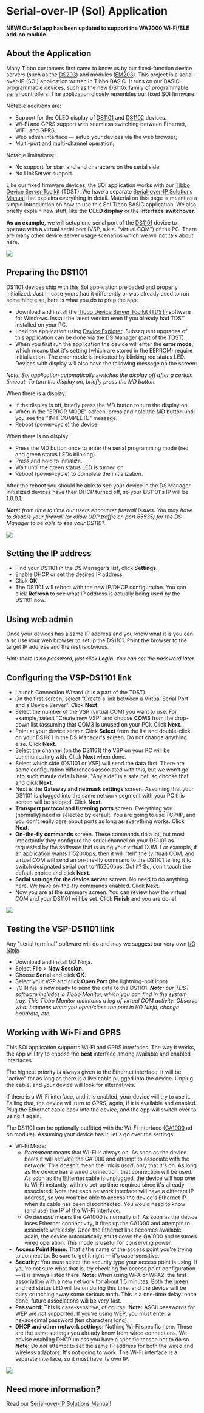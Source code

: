 # Serial-over-IP (SoI) Application

**NEW! Our SoI app has been updated to support the WA2000 Wi-Fi/BLE add-on module.**

## About the Application

Many Tibbo customers first came to know us by our fixed-function device servers (such as the [DS203](http://tibbo.com/store/soi/controllers.html#ds203)) and modules ([EM203](http://tibbo.com/store/modules/em203.html)). This project is a serial-over-IP (SOI) application written in Tibbo BASIC. It runs on our BASIC-programmable devices, such as the new [DS110x](http://tibbo.com/store/controllers.html) family of programmable serial controllers. The application closely resembles our fixed SOI firmware.

Notable additions are:

- Support for the OLED display of [DS1101](http://tibbo.com/store/controllers/ds1101.html) and [DS1102](http://tibbo.com/store/controllers/ds1102.html) devices.
- Wi-Fi and GPRS support with seamless switching between Ethernet, WiFi, and GPRS.
- Web admin interface — setup your devices via the web browser;
- Multi-port and [multi-channel](http://tibbo.com/programmable/controllers.html#comp_table) operation;

Notable limitations:

- No support for start and end characters on the serial side.
- No LinkServer support.

Like our fixed firmware devices, the SOI application works with our [Tibbo Device Server Toolkit](http://tibbo.com/support/downloads/tide.html) (TDST). We have a separate [Serial-over-IP Solutions Manual](http://docs.tibbo.com/soism/) that explains everything in detail. Material on this page is meant as a simple introduction on how to use this SoI Tibbo BASIC application. We also briefly explain new stuff, like the **OLED display** or the **interface switchover**.

**As an example,** we will setup one serial port of the [DS1101](http://tibbo.com/store/controllers/ds1101.html) device to operate with a virtual serial port (VSP, a.k.a. "virtual COM") of the PC. There are many other device server usage scenarios which we will not talk about here.



![](READMEImages/ds110x_display-large.jpg)



## Preparing the DS1101

DS1101 devices ship with this SoI application preloaded and properly initialized. Just in case yours had it differently or was already used to run something else, here is what you do to prep the app:

- Download and install the [Tibbo Device Server Toolkit (TDST)](http://tibbo.com/support/downloads/tide.html) software for Windows. Install the latest version even if you already had TDST installed on your PC.
- Load the application using [Device Explorer](http://tibbo.com/support/downloads/tide.html). Subsequent upgrades of this application can be done via the DS Manager (part of the TDST).
- When you first run the application the device will enter the **error mode**, which means that it's setting (which are stored in the EEPROM) require initialization. The error mode is indicated by blinking red status LED. Devices with display will also have the following message on the screen:

*Note: SoI application automatically switches the display off after a certain timeout. To turn the display on, briefly press the MD button.*

When there is a display:

- If the display is off, briefly press the MD button to turn the display on.
- When in the "ERROR MODE" screen, press and hold the MD button until you see the "INIT COMPLETE" message.
- Reboot (power-cycle) the device.

When there is no display:

- Press the MD button once to enter the serial programming mode (red and green status LEDs blinking).
- Press and hold to initialize.
- Wait until the green status LED is turned on.
- Reboot (power-cycle) to complete the initialization.

After the reboot you should be able to see your device in the DS Manager. Initialized devices have their DHCP turned off, so your DS1101's IP will be 1.0.0.1.

***Note:** from time to time our users encounter firewall issues. You may have to disable your firewall (or allow UDP traffic on port 65535) for the DS Manager to be able to see your DS1101.*



![](READMEImages/ds1000_ds_man.jpg)



## Setting the IP address

- Find your DS1101 in the DS Manager's list, click **Settings**.
- Enable DHCP or set the desired IP address.
- Click **OK**.
- The DS1101 will reboot with the new IP/DHCP configuration. You can click **Refresh** to see what IP address is actually being used by the DS1101 now.

## Using web admin

Once your devices has a same IP address and you know what it is you can also use your web browser to setup the DS1101. Point the browser to the target IP address and the rest is obvious.

*Hint: there is no password, just click **Login**. You can set the password later.*

## Configuring the VSP-DS1101 link

- Launch Connection Wizard (it is a part of the TDST).
- On the first screen, select "Create a link between a Virtual Serial Port and a Device Server". Click **Next**.
- Select the number of the VSP (virtual COM) you want to use. For example, select "Create new VSP" and choose **COM3** from the drop-down list (assuming that COM3 is unused on your PC). Click **Next**.
- Point at your device server. Click **Select** from the list and double-click on your DS1101 in the DS Manager's screen. Do not change anything else. Click **Next**.
- Select the channel (on the DS1101) the VSP on your PC will be communicating with. Click **Next** when done.
- Select which side (DS1101 or VSP) will send the data first. There are some configuration differences associated with this, but we won't go into such minute details here. "Any side" is a safe bet, so choose that and click **Next**.
- Next is the **Gateway and netmask settings** screen. Assuming that your DS1101 is plugged into the same network segment with your PC this screen will be skipped. Click **Next**.
- **Transport protocol and listening ports** screen. Everything you (normally) need is selected by default. You are going to use TCP/IP, and you don't really care about ports as long as everything works. Click **Next**.
- **On-the-fly commands** screen. These commands do a lot, but most importantly they configure the serial channel on your DS1101 as requested by the software that is using your virtual COM. For example, if an application wants 115200bps, then it will "tell" the (virtual) COM, and virtual COM will send an on-the-fly command to the DS1101 telling it to switch designated serial port to 115200bps. Got it? So, don't touch the default choice and click **Next**.
- **Serial settings for the device server** screen. No need to do anything here. We have on-the-fly commands enabled. Click **Next**.
- Now you are at the summary screen. You can review how the virtual COM and your DS1101 will be set. Click **Finish** and you are done!



![](READMEImages/ds1000_con_wiz.jpg)



## Testing the VSP-DS1101 link

Any "serial terminal" software will do and may we suggest our very own [I/O Ninja](http://tibbo.com/ninja.html).

- Download and install I/O Ninja.
- Select **File** > **New Session**.
- Choose **Serial** and click **OK**.
- Select your VSP and click **Open Port** (the lightning-bolt icon).
- I/O Ninja is now ready to send the data to the DS1101. ***Note:** our TDST software includes a Tibbo Monitor, which you can find in the system tray. This Tibbo Monitor maintains a log of virtual COM activity. Observe what happens when you open/close the port in I/O Ninja, change baudrate, etc.*



## Working with Wi-Fi and GPRS

This SOI application supports Wi-Fi and GPRS interfaces. The way it works, the app will try to choose the **best** interface among available and enabled interfaces.

The highest priority is always given to the Ethernet interface. It will be "active" for as long as there is a live cable plugged into the device. Unplug the cable, and your device will look for alternatives.

If there is a Wi-Fi interface, and it is enabled, your device will try to use it. Failing that, the device will turn to GPRS, again, if it is available and enabled. Plug the Ethernet cable back into the device, and the app will switch over to using it again.

The DS1101 can be optionally outfitted with the Wi-Fi interface ([GA1000](http://tibbo.com/store/wireless/ga1000.html) ad-on module). Assuming your device has it, let's go over the settings:

- Wi-Fi Mode:
  - *Permanent* means that Wi-Fi is always on. As soon as the device boots it will activate the GA1000 and attempt to associate with the network. This doesn't mean the link is *used*, only that it's on. As long as the device has a wired connection, that connection will be used. As soon as the Ethernet cable is unplugged, the device will hop over to Wi-Fi instantly, with no set-up time required since it's already associated. Note that each network interface will have a different IP address, so you won't be able to access the device's Ethernet IP when its cable has been disconnected. You would need to know (and use) the IP of the Wi-Fi interface.
  - *On demand* means the GA1000 is normally off. As soon as the device loses Ethernet connectivity, it fires up the GA1000 and attempts to associate wirelessly. Once the Ethernet link becomes available again, the device automatically shuts down the GA1000 and resumes wired operation. This mode is useful for conserving power.
- **Access Point Name:** That's the name of the access point you're trying to connect to. Be sure to get it right — it's case-sensitive.
- **Security:** You must select the security type your access point is using. If you're not sure what that is, try checking the access point configuration — it is always listed there. **Note:** When using WPA or WPA2, the first association with a new network for about 1.5 minutes. Both the green and red status LED will be on during this time, and the device will be busy crunching away some serious math. This is a one-time delay: once done, future associations will be very fast.
- **Password:** This is case-sensitive, of course. **Note:** ASCII passwords for WEP are *not* supported. If you're using WEP, you must enter a hexadecimal password (ten characters long).
- **DHCP and other network settings:** Nothing Wi-Fi specific here. These are the same settings you already know from wired connections. We advise enabling DHCP unless you have a specific reason not to do so. **Note:** Do *not* attempt to set the same IP address for both the wired and wireless adaptors. It's not going to work. The Wi-Fi interface is a separate interface, so it must have its own IP.



![](READMEImages/settings_wifi.jpg)

## Need more information?

Read our [Serial-over-IP Solutions Manual](http://docs.tibbo.com/soism/)!